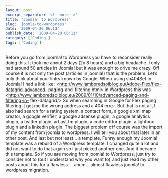 ```yaml
---
layout: post
excerpt_separator: '<!--more-->'
title: 'Joomla! to Wordpress'
slug: 'joomla-to-wordpress'
date: '2009-04-20 06:11'
publish_date: '2009-04-20 06:11'
category: ['Coding']
tags: ['Coding']
---
```

Before you go from joomla! to Wordpress you have to reconsider really doing
this. It took me about 2 days (2x 8 hours) and a big headache. I only had
around 50 articles in Joomla! but it was enough to drive me crazy. Off course
it is not only the post (articles in joomla!) that is the problem. Let’s only
think about your links known by Google. When using sh404Sef in Joomla! I had a
link like: <http://www.iamboredsoiblog.eu/Adobe-Flex/flex-datagrid-advanced-
paging-and-filtering.html> in Wordpress this was
<http://www.iamboredsoiblog.eu/2009/01/10/advanced-paging-and-filtering-in-
flex-datagrid/> So when searching in Google for Flex paging filtering it got
me the wrong address and a 404 error. But that is not all, I also had search
for a rating system, a contact form, a google xml map creator, a google
verifiër, a google adsense plugin, a google analytics plugin, a twitter
plugin, a Last.fm plugin, a code editor plugin, a lightbox plugin and a
linkedin plugin. The biggest problem off course was the import of my content
from joomla to wordpress. I will tell you about that later in an other post.
And last but not least… a template. Funny enough my Joomla! template was a
rebuild of a Wordpress template. I changed quite a lot and did not want to do
that again so I just picked another one. And it became this template. So if
you are moving from joomla! to Wordpress, just try to consider not to (but I
understand why you want to) and just read my other posts about this for a
flawless … ahum… almost flawless joomla! to wordpress migration.


